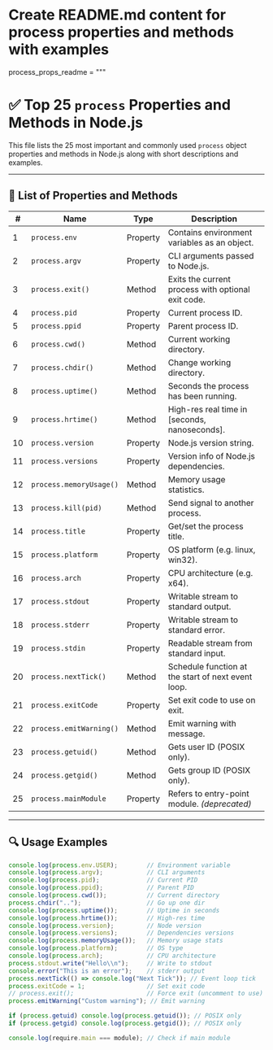 # Create README.md content for process properties and methods with examples
process_props_readme = """
# ✅ Top 25 `process` Properties and Methods in Node.js

This file lists the 25 most important and commonly used `process` object properties and methods in Node.js along with short descriptions and examples.

---

## 📜 List of Properties and Methods

| #  | Name                   | Type     | Description |
|----|------------------------|----------|-------------|
| 1  | `process.env`          | Property | Contains environment variables as an object. |
| 2  | `process.argv`         | Property | CLI arguments passed to Node.js. |
| 3  | `process.exit()`       | Method   | Exits the current process with optional exit code. |
| 4  | `process.pid`          | Property | Current process ID. |
| 5  | `process.ppid`         | Property | Parent process ID. |
| 6  | `process.cwd()`        | Method   | Current working directory. |
| 7  | `process.chdir()`      | Method   | Change working directory. |
| 8  | `process.uptime()`     | Method   | Seconds the process has been running. |
| 9  | `process.hrtime()`     | Method   | High-res real time in [seconds, nanoseconds]. |
| 10 | `process.version`      | Property | Node.js version string. |
| 11 | `process.versions`     | Property | Version info of Node.js dependencies. |
| 12 | `process.memoryUsage()`| Method   | Memory usage statistics. |
| 13 | `process.kill(pid)`    | Method   | Send signal to another process. |
| 14 | `process.title`        | Property | Get/set the process title. |
| 15 | `process.platform`     | Property | OS platform (e.g. linux, win32). |
| 16 | `process.arch`         | Property | CPU architecture (e.g. x64). |
| 17 | `process.stdout`       | Property | Writable stream to standard output. |
| 18 | `process.stderr`       | Property | Writable stream to standard error. |
| 19 | `process.stdin`        | Property | Readable stream from standard input. |
| 20 | `process.nextTick()`   | Method   | Schedule function at the start of next event loop. |
| 21 | `process.exitCode`     | Property | Set exit code to use on exit. |
| 22 | `process.emitWarning()`| Method   | Emit warning with message. |
| 23 | `process.getuid()`     | Method   | Gets user ID (POSIX only). |
| 24 | `process.getgid()`     | Method   | Gets group ID (POSIX only). |
| 25 | `process.mainModule`   | Property | Refers to entry-point module. *(deprecated)* |

---

## 🔍 Usage Examples

```js
console.log(process.env.USER);        // Environment variable
console.log(process.argv);            // CLI arguments
console.log(process.pid);             // Current PID
console.log(process.ppid);            // Parent PID
console.log(process.cwd());           // Current directory
process.chdir("..");                  // Go up one dir
console.log(process.uptime());        // Uptime in seconds
console.log(process.hrtime());        // High-res time
console.log(process.version);         // Node version
console.log(process.versions);        // Dependencies versions
console.log(process.memoryUsage());   // Memory usage stats
console.log(process.platform);        // OS type
console.log(process.arch);            // CPU architecture
process.stdout.write("Hello\\n");     // Write to stdout
console.error("This is an error");    // stderr output
process.nextTick(() => console.log("Next Tick")); // Event loop tick
process.exitCode = 1;                 // Set exit code
// process.exit();                    // Force exit (uncomment to use)
process.emitWarning("Custom warning"); // Emit warning

if (process.getuid) console.log(process.getuid()); // POSIX only
if (process.getgid) console.log(process.getgid()); // POSIX only

console.log(require.main === module); // Check if main module
```
